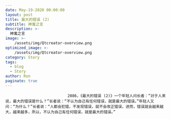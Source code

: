 ```yaml
---
date: May-19-2020 00:00:00
layout: post
title: 最大的错误 (2)
subtitle: 神寓之言
description: >-
  神寓之言
image: >-
    /assets/img/Qtcreator-overview.png
optimized_image: >-
    /assets/img/Qtcreator-overview.png
category: Story
tags:
  - blog
  - Story
author: Ron
paginate: true
---
```


							　　2086，《最大的错误 (2)》一个年轻人问长者：“对于人来说，最大的错误是什么？”长者说：“不认为自己有任何错误，就是最大的错误。”年轻人又问：“为什么？”长者说：“人都会犯错，不发现错误，就不会改正错误，进而，错误就会越来越大，越来越多，所以，不认为自己有任何错误，就是最大的错误。”
							
							
						